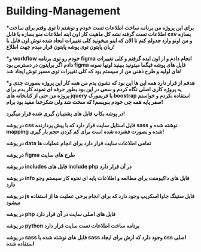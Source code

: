# Building-Management
**\*برای این پروژه من برنامه ساخت اطلاعات تست خودم و نوشتم تا توی وقتم
برای ساخت اطلاعات تست گرفته نشه کل ماهیت کار اون اینه اطلاعات منو بسازه
یا فابل csv بسازه و من اونو وارد جدولم کنم تا الان که اینو میخونید کلی
تغییرات ایجاد شده توش اون فایل با زبان پایتون توی پوشه پایتون قرار میدم
جهت اطلاع!**

**\*و workflow خودم رو توی برنامه figma انجام دادم و از اون ایده گرفتم و
کلی تغییرات دادم اگر برایتون در دسترس بود figma فایل های پوشه فیگما
میتونید ببینید اونها نمونه های اولیه و طرح ذهنی من از سیستم بود که کلی
تغییرات توی مسیر توش ایجاد شد!**

**\*هدفم از قرار دارد همه این ها این بود که نشون یدم من همه کار این
پروژه بصورت جدی و یه پروژه کاری اصلی نگاه کردم و سعی در این بود بطور
حرفه ای نمونه کار بدم برای پروژه من حتی از کتابخانه های jquery یا
فریمورک boostrap استفاده نکردم و خواستم صفر پایه همه چی خودم بنویسم! که
سخت شد ولی شکرخدا مفید بود برام!**

**در پوشه بکاپ فابل های پشتیبان گیری شده قرار میگیرد!**

**در پوشه css فایل استایل سایت قرار دارد که با پیش پردازنده sass نوشته
شده و mapping شده و بصورت فشرده شده است برای کم کردن حجم بار گیری!**

**در پوشه data تمامی اطلاعات سایت قرار دارد برای انجام عملیات ها**

**در پوشه figma طرح های سایت**

**در پوشه includes فایل های include php در آن قرار دارد**

**در پوشه info فایل های داکیومنت برای مطالعه و اطلاعات پایه ای نحوه کار
سیستم وجو دارد**

**در پوشه js فایل ستینگ جاوا اسکریپ وجود دارد که برای انجام برخی عملیت
ها از استفاده میشود**

**در پوشه php فایل های اصلی سایت در آن قرار دارد**

**در پوشه python برنامه ساخت اطلاعات تست سایت قرار دارد**

**در پوشه sass فابل های نوشته شده با sass وجود دارد که ازش برای ایجاد
css اصلی استفاده شده**

